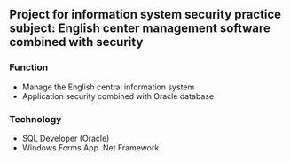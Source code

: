 ## Project for information system security practice subject: English center management software combined with security

### Function

- Manage the English central information system 
- Application security combined with Oracle database


### Technology
- SQL Developer (Oracle)
- Windows Forms App .Net Framework
